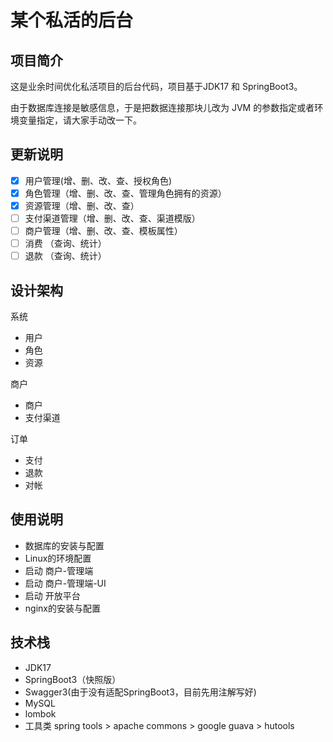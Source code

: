 # 某个私活的后台
## 项目简介
这是业余时间优化私活项目的后台代码，项目基于JDK17 和 SpringBoot3。  

由于数据库连接是敏感信息，于是把数据连接那块儿改为 JVM 的参数指定或者环境变量指定，请大家手动改一下。  

## 更新说明
- [x] 用户管理(增、删、改、查、授权角色)
- [x] 角色管理（增、删、改、查、管理角色拥有的资源）
- [x] 资源管理（增、删、改、查）
- [ ] 支付渠道管理（增、删、改、查、渠道模版）
- [ ] 商户管理（增、删、改、查、模板属性）
- [ ] 消费 （查询、统计）
- [ ] 退款 （查询、统计）

## 设计架构
系统
- 用户
- 角色
- 资源

商户
- 商户
- 支付渠道

订单
- 支付
- 退款
- 对帐

## 使用说明
- 数据库的安装与配置
- Linux的环境配置
- 启动 商户-管理端
- 启动 商户-管理端-UI
- 启动 开放平台
- nginx的安装与配置

## 技术栈
- JDK17
- SpringBoot3（快照版）
- Swagger3(由于没有适配SpringBoot3，目前先用注解写好)
- MySQL
- lombok
- 工具类 spring tools > apache commons > google guava > hutools 